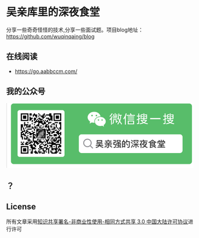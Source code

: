 # 吴亲库里的深夜食堂

分享一些奇奇怪怪的技术,分享一些面试题。项目blog地址：https://github.com/wuqinqaing/blog

## 在线阅读

- https://go.aabbccm.com/

## 我的公众号

![image](static/image/wechat-qr.png)

## ？

## License

所有文章采用[知识共享署名-非商业性使用-相同方式共享 3.0 中国大陆许可协议](https://creativecommons.org/licenses/by-nc-sa/3.0/cn/)进行许可